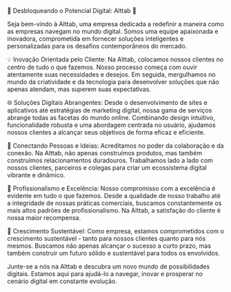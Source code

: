 🚀 Desbloqueando o Potencial Digital: Alttab 🚀

Seja bem-vindo à Alttab, uma empresa dedicada a redefinir a maneira como as empresas navegam no mundo digital. Somos uma equipe apaixonada e inovadora, comprometida em fornecer soluções inteligentes e personalizadas para os desafios contemporâneos do mercado.

💡 Inovação Orientada pelo Cliente: Na Alttab, colocamos nossos clientes no centro de tudo o que fazemos. Nosso processo começa com ouvir atentamente suas necessidades e desejos. Em seguida, mergulhamos no mundo da criatividade e da tecnologia para desenvolver soluções que não apenas atendam, mas superem suas expectativas.

🌐 Soluções Digitais Abrangentes: Desde o desenvolvimento de sites e aplicativos até estratégias de marketing digital, nossa gama de serviços abrange todas as facetas do mundo online. Combinando design intuitivo, funcionalidade robusta e uma abordagem centrada no usuário, ajudamos nossos clientes a alcançar seus objetivos de forma eficaz e eficiente.

🔗 Conectando Pessoas e Ideias: Acreditamos no poder da colaboração e da conexão. Na Alttab, não apenas construímos produtos, mas também construímos relacionamentos duradouros. Trabalhamos lado a lado com nossos clientes, parceiros e colegas para criar um ecossistema digital vibrante e dinâmico.

💼 Profissionalismo e Excelência: Nosso compromisso com a excelência é evidente em tudo o que fazemos. Desde a qualidade de nosso trabalho até a integridade de nossas práticas comerciais, buscamos constantemente os mais altos padrões de profissionalismo. Na Alttab, a satisfação do cliente é nossa maior recompensa.

🌱 Crescimento Sustentável: Como empresa, estamos comprometidos com o crescimento sustentável - tanto para nossos clientes quanto para nós mesmos. Buscamos não apenas alcançar o sucesso a curto prazo, mas também construir um futuro sólido e sustentável para todos os envolvidos.

Junte-se a nós na Alttab e descubra um novo mundo de possibilidades digitais. Estamos aqui para ajudá-lo a navegar, inovar e prosperar no cenário digital em constante evolução.
